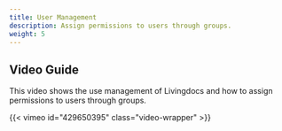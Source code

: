 ```yaml
---
title: User Management
description: Assign permissions to users through groups.
weight: 5
---
```


## Video Guide

This video shows the use management of Livingdocs and how to assign permissions to users through groups.

{{< vimeo id="429650395" class="video-wrapper" >}}
